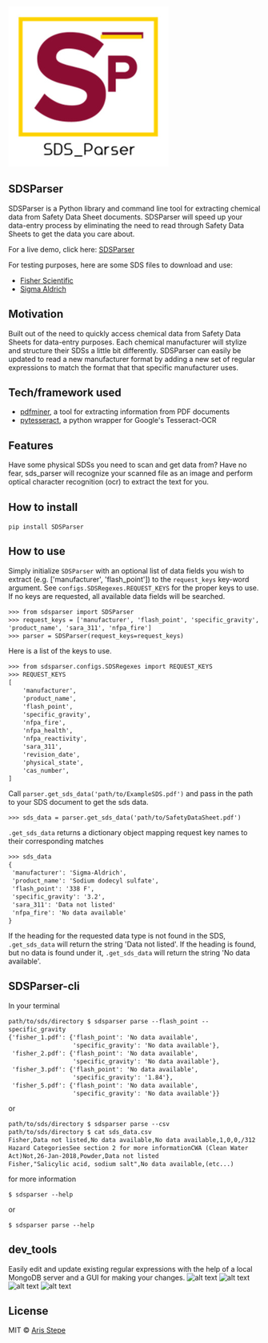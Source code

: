![alt text](https://github.com/astepe/sds_parser/blob/master/LogoSample_ByTailorBrands.jpg)

## SDSParser
SDSParser is a Python library and command line tool for extracting chemical data from Safety Data Sheet documents. SDSParser will speed up your
data-entry process by eliminating the need to read through Safety Data Sheets to get the data you care about.

For a live demo, click here: [SDSParser](http://www.arisstepe.com/projects/submit_sds)

For testing purposes, here are some SDS files to download and use:
* [Fisher Scientific](https://www.fishersci.com/store/msds?partNumber=M2131&productDescription=MET+ISOBUTYL+KETONE+CR+ACS+1L&vendorId=VN00033897&countryCode=US&language=en)
* [Sigma Aldrich](https://www.sigmaaldrich.com/MSDS/MSDS/DisplayMSDSPage.do?country=US&language=en&productNumber=P5958&brand=SIGALD&PageToGoToURL=https%3A%2F%2Fwww.sigmaaldrich.com%2Fcatalog%2Fsearch%3Fterm%3Dpotassium%26interface%3DAll%26N%3D0%26mode%3Dmatch%2520partialmax%26lang%3Den%26region%3DUS%26focus%3Dproduct)

## Motivation
Built out of the need to quickly access chemical data from Safety Data Sheets for data-entry purposes. Each chemical manufacturer will stylize and structure their SDSs a little bit differently. SDSParser can easily be updated to read a new manufacturer format by adding a new set of regular expressions to match the format that that specific manufacturer uses.

## Tech/framework used
* [pdfminer](https://github.com/euske/pdfminer), a tool for extracting information from PDF documents
* [pytesseract](https://pypi.org/project/pytesseract/), a python wrapper for Google's Tesseract-OCR

## Features
Have some physical SDSs you need to scan and get data from? Have no fear, sds_parser will recognize your scanned file as an image and perform optical character recognition (ocr) to extract the text for you.

## How to install

`pip install SDSParser`

## How to use
Simply initialize `SDSParser` with an optional list of data fields you wish to extract (e.g. ['manufacturer', 'flash_point']) to the `request_keys` key-word argument. See `configs.SDSRegexes.REQUEST_KEYS` for the proper keys to use. If no keys are requested, all available data fields will be searched.

```
>>> from sdsparser import SDSParser
>>> request_keys = ['manufacturer', 'flash_point', 'specific_gravity', 'product_name', 'sara_311', 'nfpa_fire']
>>> parser = SDSParser(request_keys=request_keys)
```

Here is a list of the keys to use.
```
>>> from sdsparser.configs.SDSRegexes import REQUEST_KEYS
>>> REQUEST_KEYS
[
    'manufacturer',
    'product_name',
    'flash_point',
    'specific_gravity',
    'nfpa_fire',
    'nfpa_health',
    'nfpa_reactivity',
    'sara_311',
    'revision_date',
    'physical_state',
    'cas_number',
]
```

Call `parser.get_sds_data('path/to/ExampleSDS.pdf')` and pass in the path to your SDS document to get the sds data.

```
>>> sds_data = parser.get_sds_data('path/to/SafetyDataSheet.pdf')
```

`.get_sds_data` returns a dictionary object mapping request key names to their corresponding matches

```
>>> sds_data
{
 'manufacturer': 'Sigma-Aldrich',
 'product_name': 'Sodium dodecyl sulfate',
 'flash_point': '338 F',
 'specific_gravity': '3.2',
 'sara_311': 'Data not listed'
 'nfpa_fire': 'No data available'
}
```

If the heading for the requested data type is not found in the SDS, `.get_sds_data` will return the string 'Data not listed'.
If the heading is found, but no data is found under it, `.get_sds_data` will return the string 'No data available'.

## SDSParser-cli

In your terminal

```
path/to/sds/directory $ sdsparser parse --flash_point --specific_gravity
{'fisher_1.pdf': {'flash_point': 'No data available',
                  'specific_gravity': 'No data available'},
 'fisher_2.pdf': {'flash_point': 'No data available',
                  'specific_gravity': 'No data available'},
 'fisher_3.pdf': {'flash_point': 'No data available',
                  'specific_gravity': '1.84'},
 'fisher_5.pdf': {'flash_point': 'No data available',
                  'specific_gravity': 'No data available'}}
```
or
```
path/to/sds/directory $ sdsparser parse --csv
path/to/sds/directory $ cat sds_data.csv
Fisher,Data not listed,No data available,No data available,1,0,0,/312 Hazard CategoriesSee section 2 for more informationCWA (Clean Water Act)Not,26-Jan-2018,Powder,Data not listed
Fisher,"Salicylic acid, sodium salt",No data available,(etc...)
```
for more information
```
$ sdsparser --help
```
or
```
$ sdsparser parse --help
```

## dev_tools
Easily edit and update existing regular expressions with the help of a local MongoDB server and a GUI for making your changes.
![alt text](https://github.com/astepe/sds_parser/blob/master/regex_developer_select.png)
![alt text](https://github.com/astepe/sds_parser/blob/master/regex_developer_get.png)
![alt text](https://github.com/astepe/sds_parser/blob/master/regex_developer_execute.png)
![alt text](https://github.com/astepe/sds_parser/blob/master/regex_developer_makechange.png)

## License

MIT © [Aris Stepe](http://www.arisstepe.com/)
